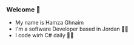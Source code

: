 ### Welcome 🤖

- My name is Hamza Ghnaim 
- I'm a software Developer based in Jordan 🧑‍💻
- I code wirh C# daily 👨‍💻




